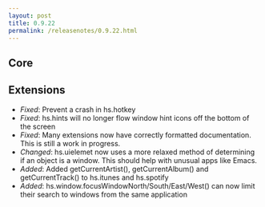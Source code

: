 ```yaml
---
layout: post
title: 0.9.22
permalink: /releasenotes/0.9.22.html
---
```


## Core

## Extensions
 * *Fixed*: Prevent a crash in hs.hotkey
 * *Fixed*: hs.hints will no longer flow window hint icons off the bottom of the screen
 * *Fixed*: Many extensions now have correctly formatted documentation. This is still a work in progress.
 * *Changed*: hs.uielemet now uses a more relaxed method of determining if an object is a window. This should help with unusual apps like Emacs.
 * *Added*: Added getCurrentArtist(), getCurrentAlbum() and getCurrentTrack() to hs.itunes and hs.spotify
 * *Added*: hs.window.focusWindowNorth/South/East/West() can now limit their search to windows from the same application
